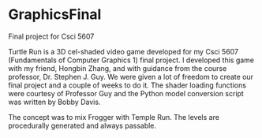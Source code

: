 GraphicsFinal
=============

Final project for Csci 5607

Turtle Run is a 3D cel-shaded video game developed for my Csci 5607 (Fundamentals of Computer Graphics 1) final project.  I developed this game with my friend, Hongbin Zhang, and with guidance from the course professor, Dr. Stephen J. Guy.  We were given a lot of freedom to create our final project and a couple of weeks to do it. The shader loading functions were courtesy of Professor Guy and the Python model conversion script was written by Bobby Davis.

The concept was to mix Frogger with Temple Run.  The levels are procedurally generated and always passable.
